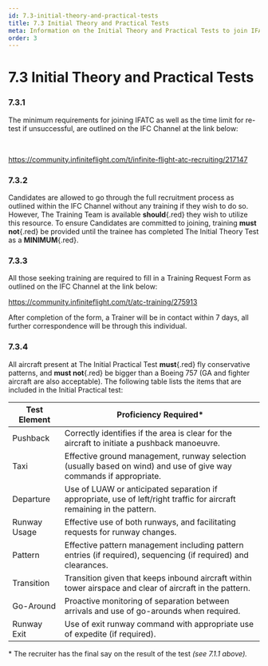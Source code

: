 ```yaml
---
id: 7.3-initial-theory-and-practical-tests
title: 7.3 Initial Theory and Practical Tests
meta: Information on the Initial Theory and Practical Tests to join IFATC.
order: 3
---
```


# 7.3  Initial Theory and Practical Tests



### 7.3.1    

The minimum requirements for joining IFATC as well as the time limit for re-test if unsuccessful, are outlined on the IFC Channel at the link below:

​                                          

https://community.infiniteflight.com/t/infinite-flight-atc-recruiting/217147

 

### 7.3.2    

Candidates are allowed to go through the full recruitment process as outlined within the IFC Channel without any training if they wish to do so. However, The Training Team is available **should**{.red} they wish to utilize this resource. To ensure Candidates are committed to joining, training **must not**{.red} be provided until the trainee has completed The Initial Theory Test as a **MINIMUM**{.red}.



### 7.3.3    

All those seeking training are required to fill in a Training Request Form as outlined on the IFC Channel at the link below:

 

https://community.infiniteflight.com/t/atc-training/275913

 

After completion of the form, a Trainer will be in contact within 7 days, all further correspondence will be through this individual.

 

### 7.3.4    

All aircraft present at The Initial Practical Test **must**{.red} fly conservative patterns, and **must not**{.red} be bigger than a Boeing 757 (GA and fighter aircraft are also acceptable). The following table lists the items that are included in the Initial Practical test:

 

| **Test Element** | **Proficiency  Required\***                                  |
| ---------------- | ------------------------------------------------------------ |
| Pushback         | Correctly identifies if the area is clear for  the aircraft to initiate a pushback manoeuvre. |
| Taxi             | Effective ground management, runway selection  (usually based on wind) and use of give way commands if appropriate. |
| Departure        | Use of LUAW or anticipated separation if  appropriate, use of left/right traffic for aircraft remaining in the pattern. |
| Runway  Usage    | Effective use of both runways, and  facilitating requests for runway changes. |
| Pattern          | Effective pattern management including  pattern entries (if required), sequencing (if required) and clearances. |
| Transition       | Transition given that keeps inbound aircraft  within tower airspace and clear of aircraft in the pattern. |
| Go-Around        | Proactive monitoring of separation between arrivals  and use of go-arounds when required. |
| Runway  Exit     | Use of exit runway command with appropriate  use of expedite (if required). |

 

\* The recruiter has the final say on the result of the test *(see 7.1.1 above).*